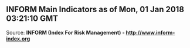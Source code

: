 ## INFORM Main Indicators as of Mon, 01 Jan 2018 03:21:10 GMT

Source: **INFORM (Index For Risk Management) - http://www.inform-index.org**